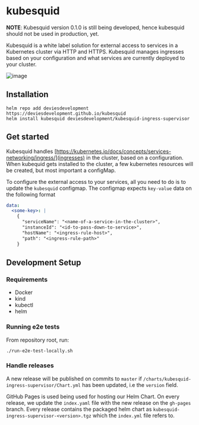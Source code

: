 # kubesquid

**NOTE**: Kubesquid version 0.1.0 is still being developed, hence kubesquid should not be used in production, yet.

Kubesquid is a white label solution for external access to services in a Kubernetes cluster via HTTP and HTTPS. Kubesquid manages ingresses based on your configuration and what services are currently deployed to your cluster.

![image](https://user-images.githubusercontent.com/8545435/170988870-119a1ff6-a452-4257-8433-8316f418c82a.png)

## Installation
```
helm repo add deviesdevelopment https://deviesdevelopment.github.io/kubesquid
helm install kubesquid deviesdevelopment/kubesquid-ingress-supervisor
````

## Get started

Kubesquid handles [https://kubernetes.io/docs/concepts/services-networking/ingress/](ingresses) in the cluster, based on a configuration. When kubequid gets installed to the cluster, a few kubernetes resources will be created, but most important a configMap.

To configure the external access to your services, all you need to do is to update the `kubesquid` configmap. The configmap expects `key-value` data on the following format

```yaml
data:
  <some-key>: |
    {
      "serviceName": "<name-of-a-service-in-the-cluster>",
      "instanceId": "<id-to-pass-down-to-service>",
      "hostName": "<ingress-rule-host>",
      "path": "<ingress-rule-path>"
    }
```

## Development Setup

### Requirements

- Docker
- kind
- kubectl
- helm

### Running e2e tests

From repository root, run:

```
./run-e2e-test-locally.sh
```

### Handle releases

A new release will be published on commits to `master` if `/charts/kubesquid-ingress-supervisor/Chart.yml` has been updated, i.e the `version` field.

GitHub Pages is used being used for hosting our Helm Chart. On every release, we update the `index.yaml` file with the new release on the `gh-pages` branch. Every release contains the packaged helm chart as `kubesquid-ingress-supervisor-<version>.tgz` which the `index.yml` file refers to.